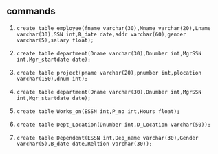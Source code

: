 ## commands

1. `create table employee(fname varchar(30),Mname varchar(20),Lname varchar(30),SSN int,B_date date,addr varchar(60),gender varchar(5),salary float);`

2. `create table department(Dname varchar(30),Dnumber int,MgrSSN int,Mgr_startdate date);`

3. `create table project(pname varchar(20),pnumber int,plocation varchar(150),dnum int);`

4. `create table department(Dname varchar(30),Dnumber int,MgrSSN int,Mgr_startdate date);`

5. `create table Works_on(ESSN int,P_no int,Hours float);`

6. `create table Dept_Location(Dnumber int,D_Location varchar(50));`

7.  `create table Dependent(ESSN int,Dep_name varchar(30),Gender varchar(5),B_date date,Reltion varchar(30));`
